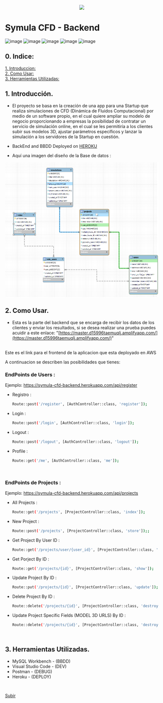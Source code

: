<p align="center"><a href="https://laravel.com" target="_blank"><img src="https://raw.githubusercontent.com/laravel/art/master/logo-lockup/5%20SVG/2%20CMYK/1%20Full%20Color/laravel-logolockup-cmyk-red.svg" width="400"></a></p>



# Symula CFD - Backend



![image](https://img.shields.io/badge/Heroku-430098?style=for-the-badge&logo=heroku&logoColor=white)
![image](https://img.shields.io/badge/MySQL-005C84?style=for-the-badge&logo=mysql&logoColor=white)
![image](https://img.shields.io/badge/Laravel-FF2D20?style=for-the-badge&logo=laravel&logoColor=white)
![image](https://img.shields.io/badge/PHP-777BB4?style=for-the-badge&logo=php&logoColor=white)
![image](https://img.shields.io/badge/JWT-000000?style=for-the-badge&logo=JSON%20web%20tokens&logoColor=white)




## 0. Indice:


  [1. Introduccion:](#1-introducción)<br>
  [2. Como Usar:](#3-descripción-del-proyecto)<br>
  [3. Herramientas Utilizadas:](#5herramientas-utilizadas)<br>


## 1. Introducción.

- El proyecto se basa en la creación de una app para una Startup que realiza simulaciones de CFD 
(Dinámica de Fluidos Computacional) por medio de un software propio, en el cual quiere ampliar su 
modelo de negocio proporcionando a empresas la posibilidad de contratar un servicio de simulación 
online, en el cual se les permitiría a los clientes subir sus modelos 3D, ajustar parámetros específicos 
y lanzar la simulación a los servidores de la Startup en cuestión.

- BackEnd and BBDD Deployed on [HEROKU](https://symula-cfd-backend.herokuapp.com)<br>
- Aquí una imagen del diseño de la Base de datos :
  
![image](img/db.png) 

## 2. Como Usar.

- Esta es la parte del backend que se encarga de recibir los datos de los clientes y enviar los resultados, si se desea realizar una prueba puedes acuidir a este enlace:
  "[https://master.d15996taemuqlj.amplifyapp.com/](https://master.d15996taemuqlj.amplifyapp.com/)"
<br>
Este es el link para el frontend de la aplicacion que esta deployado en AWS




<br>
    
A continuacion se describen las posibilidades que tienes:

### EndPoints de Users :

Ejemplo: https://symula-cfd-backend.herokuapp.com/api/register

- Registro :
  
  ```bash
  Route::post('/register', [AuthController::class, 'register']);
  ```

- Login : 
  
  ```bash
  Route::post('/login', [AuthController::class, 'login']);
  ```

- Logout : 
  
  ```bash
  Route::post('/logout', [AuthController::class, 'logout']);
  ```

- Profile :
  
   ```bash
  Route::get('/me', [AuthController::class, 'me']);
  ```


<br>


### EndPoints de Projects :

Ejemplo: https://symula-cfd-backend.herokuapp.com/api/projects

- All Projects :
  
  ```bash
  Route::get('/projects', [ProjectController::class, 'index']);
  ```

- New Project :
  
  ```bash
  Route::post('/projects', [ProjectController::class, 'store']);;
  ```

- Get Project By User ID :
  
  ```bash
  Route::get('/projects/user/{user_id}', [ProjectController::class, 'indexByUser']);
  ```

- Get Porject By ID :
  
  ```bash
  Route::get('/projects/{id}', [ProjectController::class, 'show']);
  ```

- Update Project By ID :
  
  ```bash
  Route::put('/projects/{id}', [ProjectController::class, 'update']);
  ```

- Delete Project By ID :
  
  ```bash
  Route::delete('/projects/{id}', [ProjectController::class, 'destroy']);
  ```

- Update Project Specific Fields (MODEL 3D URLS) By ID :
  
  ```bash
  Route::delete('/projects/{id}', [ProjectController::class, 'destroy']);
  ```
<br>


## 3. Herramientas Utilizadas.

- MySQL Workbench - (BBDD)
- Visual Studio Code - (DEV)
- Postman - (DEBUG)
- Heroku - (DEPLOY)

<br>


[Subir](#top)